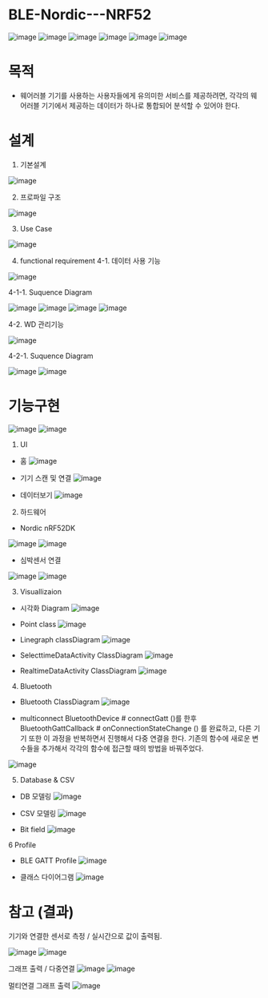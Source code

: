 # BLE-Nordic---NRF52
![image](https://user-images.githubusercontent.com/85280844/147716388-255d9437-72df-4389-88ed-9643d814edc3.png)
![image](https://user-images.githubusercontent.com/85280844/147716403-a5676eb6-9dd6-4aa9-812b-11b01dce7d5c.png)
![image](https://user-images.githubusercontent.com/85280844/147716416-3ed44935-0074-4aaa-948c-8bc140ffe85c.png)
![image](https://user-images.githubusercontent.com/85280844/147716436-3e32ccbd-060f-4c37-98a7-39a3ed185bf1.png)
![image](https://user-images.githubusercontent.com/85280844/147716471-59a0e9fe-f2b2-45c9-8969-afd81ea390d7.png)
![image](https://user-images.githubusercontent.com/85280844/147716495-87c50489-5d00-4ee0-9abf-3c7811db226a.png)


# 목적
- 웨어러블 기기를 사용하는 사용자들에게 유의미한 서비스를 제공하려면,
각각의 웨어러블 기기에서 제공하는 데이터가 하나로 통합되어 분석할 수 있어야 한다.

# 설계
1. 기본설계

![image](https://user-images.githubusercontent.com/85280844/147715845-f6996eeb-3c0d-4fc0-b453-8231db85329c.png)


2. 프로파일 구조

![image](https://user-images.githubusercontent.com/85280844/147715859-ae1b45a3-807f-4f13-b6ba-f6141a335034.png)


3. Use Case

![image](https://user-images.githubusercontent.com/85280844/147715870-8f4721bf-579c-406c-9bc2-6acf3ee6681a.png)


4. functional requirement
4-1. 데이터 사용 기능

![image](https://user-images.githubusercontent.com/85280844/147715892-1bbaf1d1-633d-45b5-b3bf-4dcf5d09a024.png)


4-1-1. Suquence Diagram

![image](https://user-images.githubusercontent.com/85280844/147715904-19132269-1fa7-4977-bb65-162e8646a1c5.png)
![image](https://user-images.githubusercontent.com/85280844/147715922-19aab3c9-d218-450f-8302-aa8ca3180de7.png)
![image](https://user-images.githubusercontent.com/85280844/147715930-440af6f3-c355-48e2-a968-75c8ab6e5d71.png)
![image](https://user-images.githubusercontent.com/85280844/147715942-1bd879c6-3ac6-4db3-837b-f3febfb314d3.png)


4-2. WD 관리기능

![image](https://user-images.githubusercontent.com/85280844/147715963-f30d5b90-e335-4b20-b22e-85e497f83207.png)


4-2-1. Suquence Diagram

![image](https://user-images.githubusercontent.com/85280844/147716027-08708764-5336-4ac0-8bc9-0a67e5e5845c.png)
![image](https://user-images.githubusercontent.com/85280844/147716039-514637d5-d612-459b-b208-b14d183e909e.png)



# 기능구현
![image](https://user-images.githubusercontent.com/85280844/147716510-df088463-e0d3-4a67-84dc-c18ce0c72269.png)
![image](https://user-images.githubusercontent.com/85280844/147716518-ccc4e513-a239-400f-8899-6365bc137963.png)


1. UI
- 홈
![image](https://user-images.githubusercontent.com/85280844/147716086-a6a96184-81f5-4290-9b08-62e2583fc76b.png)


- 기기 스캔 및 연결
![image](https://user-images.githubusercontent.com/85280844/147716090-429674a9-5eff-4d2b-81d4-dec880e47423.png)


- 데이터보기
![image](https://user-images.githubusercontent.com/85280844/147716096-3f32d7d9-1dda-458f-8f7d-94b37128aa78.png)



2. 하드웨어
- Nordic nRF52DK

![image](https://user-images.githubusercontent.com/85280844/147716133-0c1c27bd-c876-47a8-bab8-414787c28528.png)
![image](https://user-images.githubusercontent.com/85280844/147716147-ce9f69c4-f608-44b3-a0ea-f350a869c6be.png)


- 심박센서 연결

![image](https://user-images.githubusercontent.com/85280844/147716156-56b274ce-cd60-4f8a-80fb-8c87a9c6b929.png)
![image](https://user-images.githubusercontent.com/85280844/147716165-dad9a96a-5014-4ef3-8378-26abf8d852f1.png)


3. Visuallizaion
- 시각화 Diagram
![image](https://user-images.githubusercontent.com/85280844/147716177-3a3f1c66-2454-45b0-9ca2-29d85c509323.png)


- Point class
![image](https://user-images.githubusercontent.com/85280844/147716186-69a82b3d-9cb8-4ec7-a803-24581cc36bd1.png)


- Linegraph classDiagram
![image](https://user-images.githubusercontent.com/85280844/147716210-a0f37bb9-b666-4c65-abaf-feb8ae0d2c90.png)


- SelecttimeDataActivity ClassDiagram
![image](https://user-images.githubusercontent.com/85280844/147716218-ee0d0410-052a-4068-9b07-25b64bdcce55.png)


- RealtimeDataActivity ClassDiagram
![image](https://user-images.githubusercontent.com/85280844/147716231-1c2c0a57-ff29-4da5-969c-45862e67343e.png)



4. Bluetooth
- Bluetooth ClassDiagram
![image](https://user-images.githubusercontent.com/85280844/147716246-71fb6d8a-6381-4073-b87e-13417e48ebb5.png)


- multiconnect
BluetoothDevice # connectGatt ()를 한후 BluetoothGattCallback # onConnectionStateChange () 를 완료하고, 다른 기기 또한 이 과정을 반복하면서 진행해서 다중 연결을 한다. 기존의 함수에 새로운 변수들을 추가해서 각각의 함수에 접근할 때의 방법을 바꿔주었다.

![image](https://user-images.githubusercontent.com/85280844/147716254-5cdae4ae-45ed-4e49-8c1c-e38f73e8a961.png)



5. Database & CSV
- DB 모델링
![image](https://user-images.githubusercontent.com/85280844/147716294-f4aebc56-5771-4f79-8ed1-5fab7976b15a.png)


- CSV 모델링
![image](https://user-images.githubusercontent.com/85280844/147716308-a5018e32-e0cf-4412-bbc0-dd4df58ff4ee.png)


- Bit field
![image](https://user-images.githubusercontent.com/85280844/147716312-8e22d60b-e571-4874-9c1b-c9c0d4f662db.png)


6  Profile
- BLE GATT Profile
![image](https://user-images.githubusercontent.com/85280844/147716332-b4e6e828-71c0-45f2-9487-f5fc173980f5.png)


- 클래스 다이어그램
![image](https://user-images.githubusercontent.com/85280844/147716353-de19e461-4137-4df3-8a5b-ecab10c80a0e.png)



# 참고 (결과)
기기와 연결한 센서로 측정 / 실시간으로 값이 출력됨.

![image](https://user-images.githubusercontent.com/85280844/147716566-d2fcbf6e-0312-4d70-8b56-42b0f09d4d0a.png)
![image](https://user-images.githubusercontent.com/85280844/147716580-00d34a06-3349-4d68-a1e3-4a5e5626154a.png)


그래프 출력 / 다중연결
![image](https://user-images.githubusercontent.com/85280844/147716602-7f126d7c-89d2-40d6-88e5-ccf10eb8a1eb.png)
![image](https://user-images.githubusercontent.com/85280844/147716612-a807f8f4-4b00-455b-956e-8f23e22a6102.png)


멀티연결 그래프 출력
![image](https://user-images.githubusercontent.com/85280844/147716628-33d0ae7b-1832-43c7-bce2-c3fadd007b2b.png)

